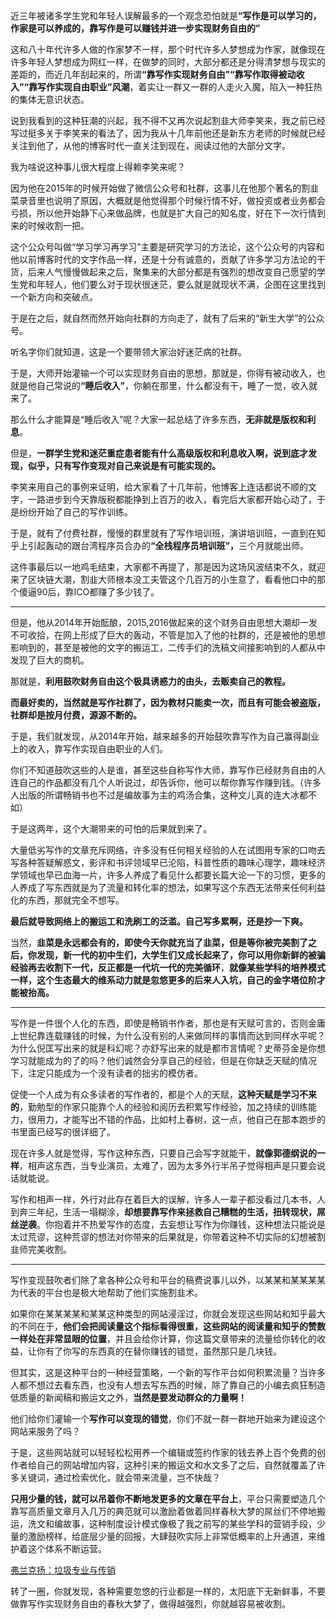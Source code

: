 <p>近三年被诸多学生党和年轻人误解最多的一个观念恐怕就是<b>“写作是可以学习的，作家是可以养成的，靠写作是可以赚钱并进一步实现财务自由的”</b></p><p>这和八十年代许多人做的作家梦不一样，那个时代许多人梦想成为作家，就像现在许多年轻人梦想成为网红一样，在做梦的同时，大部分都还是分得清梦想与现实的差距的，而近几年刮起来的，所谓<b>“靠写作实现财务自由”“靠写作取得被动收入”“靠写作实现自由职业”风潮</b>，着实让一群又一群的人走火入魔，陷入一种狂热的集体无意识状态。</p><p>说到我看到的这种狂潮的兴起，我不得不又再次说起割韭大师李笑来，我之前已经写过挺多关于李笑来的看法了，因为我从十几年前他还是新东方老师的时候就已经关注到他了，从他的博客时代一直关注到现在，阅读过他的大部分文字。</p><p>我为啥说这种事儿很大程度上得赖李笑来呢？</p><p>因为他在2015年的时候开始做了微信公众号和社群，这事儿在他那个著名的割韭菜录音里也说明了原因，大概就是他觉得那个时候行情不好，做投资或者业务都会亏损，所以他开始静下心来做品牌，也就是扩大自己的知名度，好在下一次行情到来的时候收割一把。</p><p>这个公众号叫做“学习学习再学习”主要是研究学习的方法论，这个公众号的内容和他以前博客时代的文字作品一样，还是十分有诚意的，贡献了许多学习方法论的干货，后来人气慢慢做起来之后，聚集来的大部分都是有强烈的想改变自己愿望的学生党和年轻人，他们要么对于现状很迷茫，要么就是就现状不满，企图在这里找到一个新方向和突破点。</p><p>于是在之后，就自然而然开始向社群的方向走了，就有了后来的“新生大学”的公众号。</p><p>听名字你们就知道，这是一个要带领大家治好迷茫病的社群。</p><p>于是，大师开始灌输一个可以实现财务自由的思想，那就是，你得有被动收入，也就是他自己常说的<b>“睡后收入”</b>，你躺在那里，什么都没有干，睡了一觉，收入就来了。</p><p>那么什么才能算是“睡后收入”呢？大家一起总结了许多东西，<b>无非就是版权和利息</b>。</p><p>但是，<b>一群学生党和迷茫重症患者能有什么高级版权和利息收入啊，说到底才发现，似乎，只有写作变现对自己来说是有可能实现的。</b></p><p>李笑来用自己的事例来证明，给大家看了十几年前，他博客上连话都说不顺的文字，一路进步到今天靠版税都能挣到上百万的收入，看完后大家都开始心动了，于是纷纷开始了自己的写作训练。</p><p>于是，就有了付费社群，慢慢的群里就有了写作培训班，演讲培训班，一直到在知乎上引起轰动的跟台湾程序员合办的<b>“全栈程序员培训班”，</b>三个月就能出师。</p><p>这件事最后以一地鸡毛结束，大家都不再提了，那是因为这场风波结束不久，就迎来了区块链大潮，割韭大师根本没工夫管这个几百万的小生意了，看看他口中的那个傻逼90后，靠ICO都赚了多少钱了。</p><hr/><p>但是，他从2014年开始酝酿，2015,2016做起来的这个财务自由思想大潮却一发不可收拾，在网上形成了巨大的轰动，不管是加入了他的社群的，还是被他的思想影响到的，甚至是被他的文字的搬运工，二传手们的洗稿文间接影响到的人都从中发现了巨大的商机。</p><p>那就是，<b>利用鼓吹财务自由这个极具诱惑力的由头，去贩卖自己的教程。</b></p><p><b>而最好卖的，当然就是写作社群了，因为教材只能卖一次，而且有可能会被盗版，社群却是按月付费，源源不断的。</b></p><p>于是，我们就发现，从2014年开始，越来越多的开始鼓吹靠写作为自己赢得副业上的收入，靠写作实现自由职业的人们。</p><p>你们不知道鼓吹这些的人是谁，甚至这些自称写作大师，靠写作已经财务自由的人连自己的作品都没有几个人听说过，却告诉你，他可以帮你靠写作赚到钱。（许多人出版的所谓畅销书也不过是编故事为主的鸡汤合集，这种文儿真的连大冰都不如）</p><p>于是这两年，这个大潮带来的可怕的后果就到来了。</p><p>大量低劣写作的文章充斥网络，许多没有任何相关经验的人在试图用专家的口吻去写各种答疑解惑文，影评和书评领域早已沦陷，科普性质的趣味心理学，趣味经济学领域也早已血海一片，许多人养成了看见什么都要长篇大论一下的习惯，更多的人养成了写东西就是为了流量和转化率的想法，如果写这个东西无法带来任何利益化的东西，那就完全不想写。</p><p><b>最后就导致网络上的搬运工和洗刷工的泛滥。自己写多累啊，还是抄一下爽。</b></p><p>当然，<b>韭菜是永远都会有的，即使今天你就充当了韭菜，但是等你被完美割了之后，你发现，新一代的初中生们，大学生们又成长起来了，你可以用你新鲜的被骗经验再去收割下一代，反正都是一代坑一代的完美循环</b>，<b>就像某些学科的培养模式一样，这个生态最大的维系动力就是忽悠更多的后来人入坑，自己的金字塔位阶才能被抬高。</b></p><hr/><p>写作是一件很个人化的东西，即使是畅销书作者，那也是有天赋可言的，否则金庸上世纪靠连载赚钱的时候，为什么没有别的人来做同样的事情而达到同样水平呢？为什么倪匡写出来的就是科幻呢？亦舒写出来的就是都市言情呢？史蒂芬金是你想学习就能成为的了的吗？他们诚然会分享自己的经验，但是在你缺乏天赋的情况下，注定只能成为一个没有读者的拙劣的模仿者。</p><p>促使一个人成为有众多读者的写作者的，都是个人的天赋，<b>这种天赋是学习不来的</b>，勤勉型的作家只能靠个人的经验和阅历去积累写作经验，加之持续的训练能力，很用力，才能写出不错的作品，比如村上春树，这一点，他自己在那本跑步的书里面已经写的很详细了。</p><p>现在许多人就是觉得，写作这种东西，只要自己会写字就能干，<b>就像郭德纲说的一样</b>，相声这东西，当专业演员，太难了，因为太多外行半吊子觉得相声是只要会说话就能说。</p><p>写作和相声一样，外行对此存在着巨大的误解，许多人一辈子都没看过几本书，人到奔三年纪，生活一塌糊涂，<b>却想要靠写作来拯救自己糟糕的生活，扭转现状，屌丝逆袭</b>。你抱着并不热爱写作的态度，去妄想让写作为你赚钱，这种想法只能说是太过荒谬，这种荒谬的想法对你带来的后果就是，你带着这种不切实际的幻想被割韭师完美收割。</p><hr/><p>写作变现鼓吹者们除了拿各种公众号和平台的稿费说事儿以外，以某某和某某某某为代表的平台也是极大地帮助了他们实施割韭术。</p><p>如果你在某某某某和某某这种类型的网站浸淫过，你就会发现这些网站和知乎最大的不同在于，<b>他们会把阅读量这个指标看得很重，这些网站的阅读量和知乎的赞数一样处在非常显眼的位置</b>，并且会给你计算，你这篇文章带来的流量给你转化的收益，让你有了你写的东西真的在替你赚钱的错觉，虽然那只是几块钱。</p><p>但其实，这是这种平台的一种经营策略，一个新的写作平台如何积累流量？当许多人都不想过去看东西，也没有人想去写东西的时候，除了靠自己的小编去疯狂制造低质量的新闻稿和搬运文之外，<b>当然是要发动群众的力量啊！</b></p><p>他们给你们灌输一个<b>写作可以变现的错觉</b>，你们不就一群一群地开始来为建设这个网站来服务了吗？</p><p>于是，这些网站就可以轻轻松松用养一个编辑或签约作家的钱去养上百个免费的创作者给自己的网站增加内容，这种引来的搬运文和水文多了之后，自然就覆盖了许多关键词，通过检索优化，就会带来流量，岂不快哉？</p><p><b>只用少量的钱，就可以吊着你不断地发更多的文章在平台上</b>，平台只需要塑造几个靠写高质量文章月入几万的典范就可以激励着做着同样春秋大梦的屌丝们不停地搬运，洗文和编故事，这种制度设计模式像极了我之前写的某些学科的营销手段，少量的激励榜样，给底层少量的回报，大肆鼓吹实际上非常低概率的上升通道，来维护着这个体系不断运营。</p><a data-draft-node="block" data-draft-type="link-card" href="https://zhuanlan.zhihu.com/p/33695685" data-image="https://pic1.zhimg.com/v2-dc67173b24b70d6693dae66c271adc74_180x120.jpg" data-image-width="690" data-image-height="431" class="internal">弗兰克扬：垃圾专业与传销</a><p>转了一圈，你就发现，各种需要忽悠的行业都是一样的，太阳底下无新鲜事，不要做靠写作实现财务自由的春秋大梦了，做得越强烈，你就越容易被收割。</p>